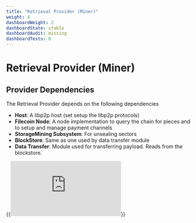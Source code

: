 ```yaml
---
title: "Retrieval Provider (Miner)"
weight: 4
dashboardWeight: 2
dashboardState: stable
dashboardAudit: missing
dashboardTests: 0
---
```


# Retrieval Provider (Miner)

## Provider Dependencies

The Retrieval Provider depends on the following dependencies

- **Host**: A libp2p host (set setup the libp2p protocols)
- **Filecoin Node**: A node implementation to query the chain for pieces and to setup and manage payment channels
- **StorageMining Subsystem**: For unsealing sectors
- **BlockStore**: Same as one used by data transfer module
- **Data Transfer**: Module used for transferring payload. Reads from the blockstore.

{{<embed src="https://github.com/filecoin-project/go-fil-markets/blob/master/retrievalmarket/provider.go"  lang="go" title="Retrieval Provider API">}}